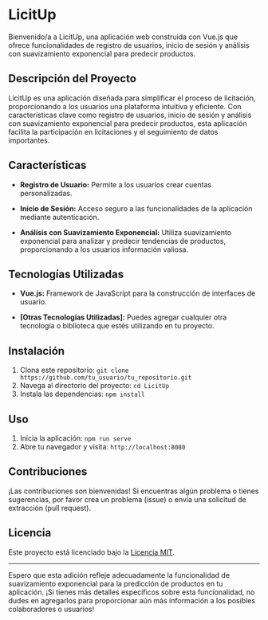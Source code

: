 # LicitUp

Bienvenido/a a LicitUp, una aplicación web construida con Vue.js que ofrece funcionalidades de registro de usuarios, inicio de sesión y análisis con suavizamiento exponencial para predecir productos.

## Descripción del Proyecto

LicitUp es una aplicación diseñada para simplificar el proceso de licitación, proporcionando a los usuarios una plataforma intuitiva y eficiente. Con características clave como registro de usuarios, inicio de sesión y análisis con suavizamiento exponencial para predecir productos, esta aplicación facilita la participación en licitaciones y el seguimiento de datos importantes.

## Características

- **Registro de Usuario:** Permite a los usuarios crear cuentas personalizadas.
  
- **Inicio de Sesión:** Acceso seguro a las funcionalidades de la aplicación mediante autenticación.

- **Análisis con Suavizamiento Exponencial:** Utiliza suavizamiento exponencial para analizar y predecir tendencias de productos, proporcionando a los usuarios información valiosa.

## Tecnologías Utilizadas

- **Vue.js:** Framework de JavaScript para la construcción de interfaces de usuario.
  
- **[Otras Tecnologías Utilizadas]:** Puedes agregar cualquier otra tecnología o biblioteca que estés utilizando en tu proyecto.

## Instalación

1. Clona este repositorio: `git clone https://github.com/tu_usuario/tu_repositorio.git`
2. Navega al directorio del proyecto: `cd LicitUp`
3. Instala las dependencias: `npm install`

## Uso

1. Inicia la aplicación: `npm run serve`
2. Abre tu navegador y visita: `http://localhost:8080`

## Contribuciones

¡Las contribuciones son bienvenidas! Si encuentras algún problema o tienes sugerencias, por favor crea un problema (issue) o envía una solicitud de extracción (pull request).

## Licencia

Este proyecto está licenciado bajo la [Licencia MIT](LICENSE).

---

Espero que esta adición refleje adecuadamente la funcionalidad de suavizamiento exponencial para la predicción de productos en tu aplicación. ¡Si tienes más detalles específicos sobre esta funcionalidad, no dudes en agregarlos para proporcionar aún más información a los posibles colaboradores o usuarios!
